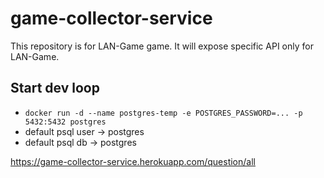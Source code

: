 # game-collector-service
This repository is for LAN-Game game. It will expose specific API only for LAN-Game.


## Start dev loop
- `docker run -d --name postgres-temp -e POSTGRES_PASSWORD=... -p 5432:5432 postgres`
- default psql user -> postgres
- default psql db   -> postgres

https://game-collector-service.herokuapp.com/question/all
